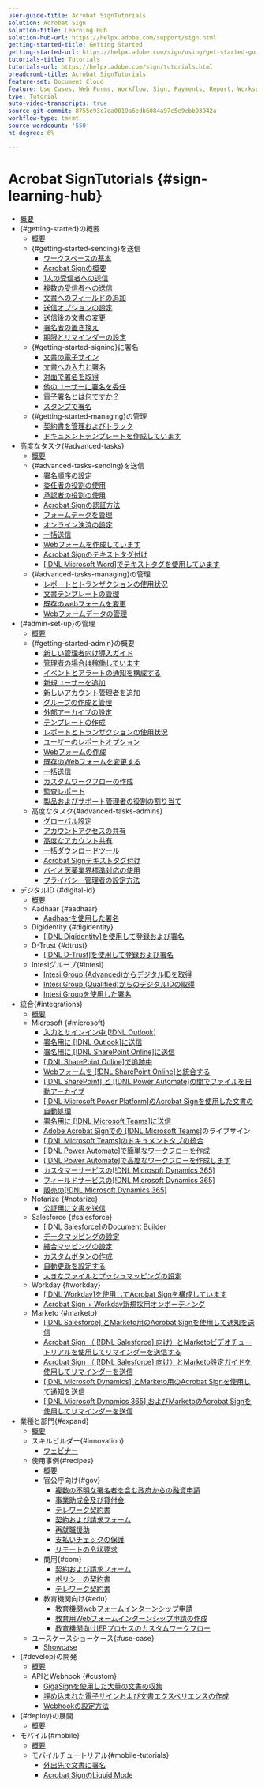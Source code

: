```yaml
---
user-guide-title: Acrobat SignTutorials
solution: Acrobat Sign
solution-title: Learning Hub
solution-hub-url: https://helpx.adobe.com/support/sign.html
getting-started-title: Getting Started
getting-started-url: https://helpx.adobe.com/sign/using/get-started-guide.html
tutorials-title: Tutorials
tutorials-url: https://helpx.adobe.com/sign/tutorials.html
breadcrumb-title: Acrobat SignTutorials
feature-set: Document Cloud
feature: Use Cases, Web Forms, Workflow, Sign, Payments, Report, Workspace, Deadline, Administration, Digital ID, Form, Integrations, Mobile, Skill Builder
type: Tutorial
auto-video-transcripts: true
source-git-commit: 8755e93c7ea0019a6edb6084a97c5e9cbb93942a
workflow-type: tm+mt
source-wordcount: '550'
ht-degree: 6%

---
```



# Acrobat SignTutorials {#sign-learning-hub}

+ [概要](overview.md)
+ {#getting-started}の概要
   + [概要](sign-beginner-tutorials/beginner-users-overview.md)
   + {#getting-started-sending}を送信
      + [ワークスペースの基本](sign-beginner-tutorials/quick-tour.md)
      + [Acrobat Signの概要](sign-beginner-tutorials/new-sender.md)
      + [1人の受信者への送信](sign-beginner-tutorials/send-to-single-recipient.md)
      + [複数の受信者への送信](sign-beginner-tutorials/send-to-multiple-recipients.md)
      + [文書へのフィールドの追加](sign-beginner-tutorials/adding-fields.md)
      + [送信オプションの設定](sign-beginner-tutorials/sending-options.md)
      + [送信後の文書の変更](sign-beginner-tutorials/modify-in-flight.md)
      + [署名者の置き換え](sign-beginner-tutorials/replace-signer.md)
      + [期限とリマインダーの設定](sign-beginner-tutorials/set-deadlines-reminders.md)
   + {#getting-started-signing}に署名
      + [文書の電子サイン](sign-beginner-tutorials/electronically-sign-a-document.md)
      + [文書への入力と署名](sign-beginner-tutorials/fill-and-sign.md)
      + [対面で署名を取得](sign-beginner-tutorials/sign-in-person.md)
      + [他のユーザーに署名を委任](sign-beginner-tutorials/delegate-signing.md)
      + [電子署名とは何ですか？](sign-beginner-tutorials/sign-with-a-digital-signature.md)
      + [スタンプで署名](sign-beginner-tutorials/sign-with-a-stamp.md)
   + {#getting-started-managing}の管理
      + [契約書を管理およびトラック](sign-beginner-tutorials/manage-and-track.md)
      + [ドキュメントテンプレートを作成しています](https://experienceleague.adobe.com/docs/document-cloud-learn/sign-learning-hub/admin-set-up/getting-started-admin/create-a-template.html)
+ 高度なタスク{#advanced-tasks}
   + [概要](sign-advanced-users/advanced-users-overview.md)
   + {#advanced-tasks-sending}を送信
      + [署名順序の設定](sign-advanced-users/setting-up-routing.md)
      + [委任者の役割の使用](sign-advanced-users/delegate-signature.md)
      + [承認者の役割の使用](sign-advanced-users/add-an-approver.md)
      + [Acrobat Signの認証方法](sign-advanced-users/authentication-methods.md)
      + [フォームデータを管理](sign-advanced-users/manage-form-data.md)
      + [オンライン決済の設定](sign-advanced-users/set-up-online-payments.md)
      + [一括送信](https://experienceleague.adobe.com/docs/document-cloud-learn/sign-learning-hub/admin-set-up/getting-started-admin/megasign.html)
      + [Webフォームを作成しています](https://experienceleague.adobe.com/docs/document-cloud-learn/sign-learning-hub/admin-set-up/getting-started-admin/webform.html)
      + [Acrobat Signのテキストタグ付け](https://experienceleague.adobe.com/docs/document-cloud-learn/sign-learning-hub/admin-set-up/advanced-tasks-admins/adobe-sign-text-tagging.html)
      + [ [!DNL Microsoft Word]でテキストタグを使用しています](sign-advanced-users/text-tagging-word.md)
   + {#advanced-tasks-managing}の管理
      + [レポートとトランザクションの使用状況](sign-advanced-users/creating-a-report.md)
      + [文書テンプレートの管理](sign-advanced-users/edit-a-template.md)
      + [既存のwebフォームを変更](sign-advanced-users/modify-webform.md)
      + [Webフォームデータの管理](sign-advanced-users/manage-webform-data.md)
+ {#admin-set-up}の管理
   + [概要](admin/intro-admin-overview.md)
   + {#getting-started-admin}の概要
      + [新しい管理者向け導入ガイド](admin/get-started-admin.md)
      + [管理者の場合は稼働しています](admin/up-and-running-admin.md)
      + [イベントとアラートの通知を構成する](admin/set-up-shared-events-and-alert.md)
      + [新規ユーザーを追加](admin/add-users-to-your-account.md)
      + [新しいアカウント管理者を追加](admin/add-admin.md)
      + [グループの作成と管理](admin/create-and-manage-groups.md)
      + [外部アーカイブの設定](admin/set-up-your-external-archive.md)
      + [テンプレートの作成](sign-advanced-users/create-a-template.md)
      + [レポートとトランザクションの使用状況](https://experienceleague.adobe.com/en/docs/document-cloud-learn/sign-learning-hub/advanced-tasks/advanced-tasks-managing/creating-a-report)
      + [ユーザーのレポートオプション](admin/report-options.md)
      + [Webフォームの作成](sign-advanced-users/webform.md)
      + [既存のWebフォームを変更する](https://experienceleague.adobe.com/docs/document-cloud-learn/sign-learning-hub/advanced-tasks/advanced-tasks-managing/modify-webform.html)
      + [一括送信](sign-advanced-users/megasign.md)
      + [カスタムワークフローの作成](admin/building-a-custom-workflow.md)
      + [監査レポート](admin/audit-reports.md)
      + [製品およびサポート管理者の役割の割り当て](admin/promote-admin.md)
   + 高度なタスク{#advanced-tasks-admins}
      + [グローバル設定](admin/learn-about-global-settings.md)
      + [アカウントアクセスの共有](admin/share-account-access.md)
      + [高度なアカウント共有](admin/advanced-account-sharing.md)
      + [一括ダウンロードツール](admin/bulk-download-tool.md)
      + [Acrobat Signテキストタグ付け](sign-advanced-users/adobe-sign-text-tagging.md)
      + [バイオ医薬業界標準対応の使用](admin/use-bio-pharma-settings.md)
      + [プライバシー管理者の設定方法](admin/privacy.md)
+ デジタルID {#digital-id}
   + [概要](digitalid/digitalid-overview.md)
   + Aadhaar {#aadhaar}
      + [Aadhaarを使用した署名](digitalid/aadhaar-sign.md)
   + Digidentity {#digidentity}
      + [ [!DNL Digidentity]を使用して登録および署名](digitalid/digidentity-sign.md)
   + D-Trust {#dtrust}
      + [[!DNL D-Trust]を使用して登録および署名](digitalid/d-trust.md)
   + Intesiグループ{#intesi}
      + [Intesi Group (Advanced)からデジタルIDを取得](digitalid/intesi-advanced.md)
      + [Intesi Group (Qualified)からのデジタルIDの取得](digitalid/intesi-qualified.md)
      + [Intesi Groupを使用した署名](digitalid/intesi-sign.md)
+ 統合{#integrations}
   + [概要](integrations/integrations-overview.md)
   + Microsoft {#microsoft}
      + [入力とサインイン中 [!DNL Outlook]](integrations/fill-and-sign-doc-microsoft-outlook.md)
      + [署名用に [!DNL Outlook]に送信](integrations/send-for-signature-with-outlook.md)
      + [署名用に [!DNL SharePoint Online]に送信](integrations/send-for-signature-with-sharepoint-online.md)
      + [ [!DNL SharePoint Online]で追跡中](integrations/track-an-agreement-with-sharepoint-online.md)
      + [Webフォームを [!DNL SharePoint Online]と統合する](integrations/integrate-web-form-sharepoint-online.md)
      + [ [!DNL SharePoint] と [!DNL Power Automate]の間でファイルを自動アーカイブ](integrations/auto-archive-sharepoint-power-automate.md)
      + [ [!DNL Microsoft Power Platform]のAcrobat Signを使用した文書の自動処理](integrations/documentautomation.md)
      + [署名用に [!DNL Microsoft Teams]に送信](integrations/adobe-sign-teams-mortgage.md)
      + [Adobe Acrobat Signでの [!DNL Microsoft Teams]](integrations/live-sign-microsoft-teams.md)のライブサイン
      + [ [!DNL Microsoft Teams]のドキュメントタブの統合](integrations/acrobat-sign-teams-documents-tab.md)
      + [ [!DNL Power Automate]で簡単なワークフローを作成](integrations/simple-workflow-power-automate.md)
      + [ [!DNL Power Automate]で高度なワークフローを作成します](integrations/advanced-workflow-power-automate.md)
      + [カスタマーサービスの[!DNL Microsoft Dynamics 365]](integrations/dynamics-customer-service.md)
      + [フィールドサービスの[!DNL Microsoft Dynamics 365]](integrations/dynamics-field-service.md)
      + [販売の[!DNL Microsoft Dynamics 365]](integrations/dynamics-sales.md)
   + Notarize {#notarize}
      + [公証用に文書を送信](integrations/send-document-notarize.md)
   + Salesforce {#salesforce}
      + [ [!DNL Salesforce]のDocument Builder](integrations/create-an-agreement-template.md)
      + [データマッピングの設定](integrations/set-up-data-mapping.md)
      + [結合マッピングの設定](integrations/set-up-merging-map.md)
      + [カスタムボタンの作成](integrations/create-a-custom-button.md)
      + [自動更新を設定する](integrations/salesforce-automatic-updates.md)
      + [大きなファイルとプッシュマッピングの設定](integrations/salesforce-large-files.md)
   + Workday {#workday}
      + [ [!DNL Workday]を使用してAcrobat Signを構成しています](integrations/workday.md)
      + [Acrobat Sign + Workday新規採用オンボーディング](integrations/acrobat-sign-workday-onboarding.md)
   + Marketo {#marketo}
      + [ [!DNL Salesforce] とMarketo用のAcrobat Signを使用して通知を送信](integrations/marketo-salesforce-sms.md)
      + [Acrobat Sign （ [!DNL Salesforce] 向け）とMarketoビデオチュートリアルを使用してリマインダーを送信する](integrations/marketo-salesforce-reminder-video.md)
      + [Acrobat Sign （ [!DNL Salesforce] 向け）とMarketo設定ガイドを使用してリマインダーを送信](integrations/marketo-salesforce-reminder.md)
      + [ [!DNL Microsoft Dynamics] とMarketo用のAcrobat Signを使用して通知を送信](integrations/marketo-dynamics-sms.md)
      + [ [!DNL Microsoft Dynamics 365] およびMarketoのAcrobat Signを使用してリマインダーを送信](integrations/marketo-dynamics-reminder.md)
+ 業種と部門{#expand}
   + [概要](sign-usecase/expand-inspire-overview.md)
   + スキルビルダー{#innovation}
      + [ウェビナー](sign-usecase/innovation-series.md)
   + 使用事例{#recipes}
      + [概要](sign-usecase/recipes.md)
      + 官公庁向け{#gov}
         + [複数の不明な署名者を含む政府からの融資申請](sign-usecase/webform-multiple-signers.md)
         + [事業助成金及び貸付金](sign-usecase/usecasegovgrants.md)
         + [テレワーク契約書](sign-usecase/usecasegovtelework.md)
         + [契約および請求フォーム](sign-usecase/usecasegovcontracts.md)
         + [再就職援助](sign-usecase/usecasegovreemployment.md)
         + [支払いチェックの保護](sign-usecase/usecasegovpaycheck.md)
         + [リモートの令状要求](sign-usecase/usecasegovremote.md)
      + 商用{#com}
         + [契約および請求フォーム](sign-usecase/usecasecomcontracts.md)
         + [ポリシーの契約書](sign-usecase/usecasecompolicy.md)
         + [テレワーク契約書](sign-usecase/usecasecomtelework.md)
      + 教育機関向け{#edu}
         + [教育機関webフォームインターンシップ申請](sign-usecase/usecase-edu-intern.md)
         + [教育用Webフォームインターンシップ申請の作成](sign-usecase/usecase-edu-intern-create.md)
         + [教育機関向けIEPプロセスのカスタムワークフロー](sign-usecase/usecase-edu-iep.md)
   + ユースケースショーケース{#use-case}
      + [Showcase](sign-usecase/use-case-showcase.md)
+ {#develop}の開発
   + [概要](develop/develop-overview.md)
   + APIとWebhook {#custom}
      + [GigaSignを使用した大量の文書の収集](develop/gigasign.md)
      + [埋め込まれた電子サインおよび文書エクスペリエンスの作成](develop/embeddedesignature.md)
      + [Webhookの設定方法](develop/webhooks.md)
+ {#deploy}の展開
   + [概要](deploy-overview.md)
+ モバイル{#mobile}
   + [概要](mobile/mobile-overview.md)
   + モバイルチュートリアル{#mobile-tutorials}
      + [外出先で文書に署名](mobile/sign-mobile.md)
      + [Acrobat SignのLiquid Mode](mobile/liquidmode.md)
